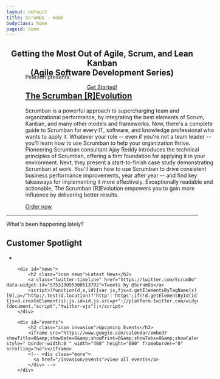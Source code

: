 ```yaml
---
layout: default
title: ScrumDo - Home
bodyclass: home
pageid: home
---
```


<header role="intro" id="intro">
	<div class="container">
	  <div class="logline">
		<h2>Getting the Most Out of Agile, Scrum, and Lean Kanban<br/>(Agile Software Development Series)</h2>
	  </div>
	  <div class="cta">
		<a target="_blank" href="http://www.amazon.com/The-Scrumban-Evolution-Software-Development/dp/013408621X" class="primary">Get Started!</a>
	  </div>
	</div>
  </header>

  <div id="slideshow" class="container">
	<div class="item active">
	  <div style="background-image: url('{{ site.base_url }}/images/book-cover-image.jpg'); background-size: 60%; background-position: 100% 5px" class="layout-photo">
		<div class="visual"></div>
		<div class="container">
		  <div style="width:500px;margin-top:-100px;margin-left:50px" class="headline">
			<p>Pearson presents:</p>
			<h2><a target="_blank" href="http://www.amazon.com/The-Scrumban-Evolution-Software-Development/dp/013408621X">The Scrumban [R]Evolution</a></h2>
			<p>Scrumban is a powerful approach to supercharging team and organizational performance, by integrating the best elements of Scrum, Kanban, and many other models and frameworks. Now, there's a complete guide to Scrumban for every IT, software, and knowledge professional who wants to apply it. Whatever your role -- even if you're not a team leader -- you'll learn how to use Scrumban to help your organization thrive. Pioneering Scrumban consultant Ajay Reddy introduces the technical principles of Scrumban, offering a firm foundation for applying it in your environment. Next, they present a start-to-finish case study demonstrating Scrumban at work. You'll learn how to use Scrumban to drive consistent business performance improvements, year after year -- and find key takeaways for implementing it more effectively. Exceptionally readable and actionable, The Scrumban [R]Evolution empowers you to gain more influence by delivering better results.</p>
			<p class="more"><a target="_blank" href="http://www.amazon.com/The-Scrumban-Evolution-Software-Development/dp/013408621X">Order now</a></p>
		  </div>
		</div>
	  </div>
	</div>
  </div>
  <hr class="taper">
  <div class="container">
	<p class="question">What's been happening lately?</p>
  </div>
  <div id="activity">
	<div class="container">
		<div id="spotlight">
			<h2 class="icon crown">Customer Spotlight</h2>
			<ul>
			<li class="supotlight-video">
			<img src="http://img.youtube.com/vi/KAyFcMVb0nI/0.jpg" alt="" />
			<a href="http://www.youtube.com/watch?v=KAyFcMVb0nI&width=700&height=430" rel="prettyPhoto" title=""><img class="play-button" src="{{ site.base_url }}/images/video-play-button.png" alt="" /></a>
			</li>
			</ul>
		</div>
		
		<div id="news">
			<h2 class="icon news">Latest News</h2>
			<a class="twitter-timeline" href="https://twitter.com/ScrumDo" data-widget-id="575313055300513792">Tweets by @ScrumDo</a>
			<script>!function(d,s,id){var js,fjs=d.getElementsByTagName(s)[0],p=/^http:/.test(d.location)?'http':'https';if(!d.getElementById(id)){js=d.createElement(s);js.id=id;js.src=p+"://platform.twitter.com/widgets.js";fjs.parentNode.insertBefore(js,fjs);}}(document,"script","twitter-wjs");</script>
		</div>
		
		<div id="events">
			<h2 class="icon invasion">Upcoming Events</h2>
			<iframe src="https://www.google.com/calendar/embed?showTitle=0&amp;showDate=0&amp;showPrint=0&amp;showTabs=0&amp;showCalendars=0&amp;height=600&amp;wkst=1&amp;bgcolor=%23FFFFFF&amp;src=codegenesys.com_lb6h35i09i7674u548ag0klrrk%40group.calendar.google.com&amp;color=%2323164E&amp;ctz=America%2FNew_York" style=" border-width:0 " width="400" height="600" frameborder="0" scrolling="no"></iframe>
			<!-- <div class="more">
              <a href="/invasion/events">View all events</a>
            </div> -->
		</div>
  </div>
  </div>